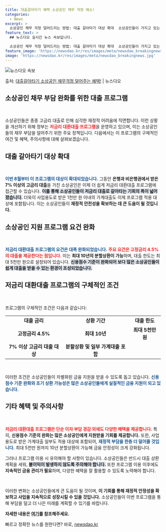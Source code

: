 ```yaml
---
title: 대출갈아타기 혜택 소상공인 채무 걱정 해소!
categories:
  - News
excerpt: >
  소상공인 채무 걱정 덜어드리는 방법: 대출 갈아타기 대상 확대  소상공인들이 가지고 있는 고금리 대출 부담을…
feature_text: >
  ## 뉴스다오 실시간 뉴스 속보입니다.

  소상공인 채무 걱정 덜어드리는 방법: 대출 갈아타기 대상 확대  소상공인들이 가지고 있는 고금리 대출 부담을…
feature_image: 'https://newsdao.kr/res/images/meta/newsdao_breakingnews.jpg'
image: 'https://newsdao.kr/res/images/meta/newsdao_breakingnews.jpg'
---
```


![뉴스다오 속보](https://newsdao.kr/res/images/meta/newsdao_breakingnews.jpg)

<p>출처: <a href="https://newsdao.kr/4938" rel="dofollow">대출갈아타기 소상공인 채무걱정 덜어주는 혜택!</a> | 뉴스다오</p>

<h2 data-ke-size="size26">소상공인 채무 부담 완화를 위한 대출 프로그램</h2>
<p data-ke-size="size16">&nbsp;</p>

소상공인들은 종종 고금리 대출로 인해 심각한 재정적 어려움에 직면합니다. 이런 상황을 개선하기 위해 정부는 <b><span style="color: #ee2323;">저금리 대환대출 프로그램</span></b>을 운영하고 있으며, 이는 소상공인들의 채무 부담을 덜어주기 위한 주요 정책입니다. 다음에서는 이 프로그램의 구체적인 여건 및 혜택, 주의사항에 대해 살펴보겠습니다.

<h2 data-ke-size="size26">대출 갈아타기 대상 확대</h2>
<p data-ke-size="size16">&nbsp;</p>

<b><span style="color: #1a5490;">이번 8월부터 이 프로그램의 대상이 확대되었습니다.</span></b> 그동안 <b>은행과 비은행권에서 받은 7% 이상의 고금리 대출</b>을 가진 소상공인은 이제 더 쉽게 저금리 대환대출 프로그램에 접근할 수 있습니다. <b><span style="background-color: #21538527;">이를 통해 소상공인들이 저금리 대출로 갈아타는 기회의 폭이 넓어졌습니다.</span></b> 더욱이 사업용도로 받은 1천만 원 이내의 가계대출도 이제 프로그램 적용 대상에 포함됩니다. 이는 소상공인들이 <b>재정적 안전성을 확보하는 데 큰 도움이 될 것입니다.</b>

<h2 data-ke-size="size26">소상공인 지원 프로그램 요건 완화</h2>
<p data-ke-size="size16">&nbsp;</p>

<b><span style="color: #1a5490;">저금리 대환대출 프로그램의 요건은 대폭 완화되었습니다.</span></b> <b><span style="color: #ee2323;">주요 요건은 고정금리 4.5%의 대출을 제공한다는 점입니다.</span></b> 이는 <b>최대 10년의 분할상환이 가능</b>하며, 대출 한도는 최대 5천만 원으로 설정되어 있습니다. <b><span style="background-color: #21538527;">신용점수 기준이 완화되어 보다 많은 소상공인들이 쉽게 대출을 받을 수 있는 환경이 조성되었습니다.</span></b>

<h2 data-ke-size="size26">저금리 대환대출 프로그램의 구체적인 조건</h2>
<p data-ke-size="size16">&nbsp;</p>

프로그램의 구체적인 조건은 다음과 같습니다:<br>
<table>
  <tr>
    <td style="text-align: center; height: 17px;"><b>대출 금리</b></td>
    <td style="text-align: center; height: 17px;"><b>상환 기간</b></td>
    <td style="text-align: center; height: 17px;"><b>대출 한도</b></td>
  </tr>
  <tr>
    <td style="text-align: center; height: 17px;"><b>고정금리 4.5%</b></td>
    <td style="text-align: center; height: 17px;"><b>최대 10년</b></td>
    <td style="text-align: center; height: 17px;"><b>최대 5천만 원</b></td>
  </tr>
  <tr>
    <td style="text-align: center; height: 17px;"><b>7% 이상 고금리 대출 대상</b></td>
    <td style="text-align: center; height: 17px;"><b>분할상환 및 일부 가계대출 포함</b></td>
  </tr>
</table>
<p data-ke-size="size16">&nbsp;</p>

이러한 조건은 소상공인들이 차별화된 금융 지원을 받을 수 있도록 돕고 있습니다. <b><span style="color: #1a5490;">신용점수 기준 완화와 조기 상환 가능성은 많은 소상공인들에게 실질적인 금융 지원이 되고 있습니다.</span></b>

<h2 data-ke-size="size26">기타 혜택 및 주의사항</h2>
<p data-ke-size="size16">&nbsp;</p>

<b><span style="color: #ee2323;">저금리 대환대출 프로그램은 단순 이자 부담 경감 외에도 다양한 혜택을 제공합니다.</span></b> 특히, <b>신용점수 기준의 완화는 많은 소상공인에게 지원받을 기회를 제공합니다.</b> 또한, 사업용도로 받은 가계대출 일부도 적용 대상에 포함되어, <b><span style="color: #1a5490;">재정적 부담을 한층 더 덜어줄 것입니다.</span></b> 최대 5천만 원까지 10년 분할상환이 가능해 금융 안정성이 크게 강화됩니다.

그러나 프로그램 이용 시 유의해야 할 사항이 있습니다. 소상공인들은 반드시 대출 상환 계획을 세워, <b><span style="background-color: #21538527;">불이익이 발생하지 않도록 주의해야 합니다.</span></b> 또한 프로그램 이용 이후에도 <b>지속적인 금융 관리가 필요</b>하며, 다양한 혜택을 잘 활용할 수 있도록 노력해야 합니다.

<p data-ke-size="size16">&nbsp;</p>

이러한 변화는 소상공인들에게 큰 도움이 될 것이며, <b>이 기회를 통해 재정적 안정성을 확보하고 사업을 지속적으로 성장시킬 수 있을 것입니다.</b> 소상공인들이 이번 프로그램을 통해 부담을 덜고 더 나은 미래를 계획할 수 있기를 바랍니다.

<b>자세한 내용은 <a href="https://newsdao.kr/4938">여기</a>를 참조해주세요.</b> 

빠르고 정확한 뉴스를 원한다면? 바로, <a href="https://newsdao.kr" rel="dofollow">newsdao.kr</a>


